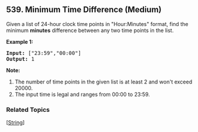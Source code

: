 <!--|This file generated by command(leetcode description); DO NOT EDIT.    |-->
<!--+----------------------------------------------------------------------+-->
<!--|@author    Openset <openset.wang@gmail.com>                           |-->
<!--|@link      https://github.com/openset                                 |-->
<!--|@home      https://github.com/openset/leetcode                        |-->
<!--+----------------------------------------------------------------------+-->

## 539. Minimum Time Difference (Medium)

Given a list of 24-hour clock time points in "Hour:Minutes" format, find the minimum <b>minutes</b> difference between any two time points in the list. 

<p><b>Example 1:</b><br />
<pre>
<b>Input:</b> ["23:59","00:00"]
<b>Output:</b> 1
</pre>
</p>

<p><b>Note:</b><br>
<ol>
<li>The number of time points in the given list is at least 2 and won't exceed 20000.</li>
<li>The input time is legal and ranges from 00:00 to 23:59.</li>
</ol>
</p>

### Related Topics
[[String](https://github.com/openset/leetcode/tree/master/tag/string/README.md)] 